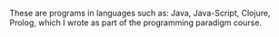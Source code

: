 These are programs in languages such as: Java, Java-Script, Clojure, Prolog, which I wrote as part of the programming paradigm course.
